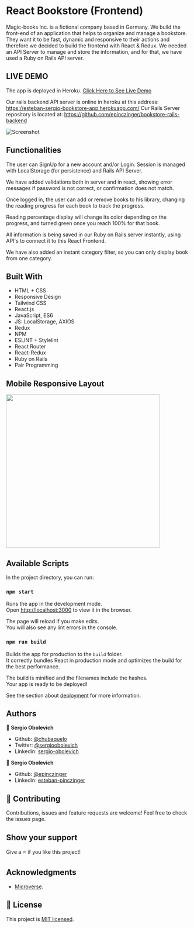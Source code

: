 # React Bookstore (Frontend)

Magic-books Inc. is a fictional company based in Germany. We build the front-end of an application that helps to organize and manage a bookstore. They want it to be fast, dynamic and responsive to their actions and therefore we decided to build the frontend with React & Redux. We needed an API Server to manage and store the information, and for that, we have used a Ruby on Rails API server.


## LIVE DEMO

The app is deployed in Heroku.
[Click Here to See Live Demo](https://bookstore-esteban-sergio.herokuapp.com/)

Our rails backend API server is online in heroku at this address:
https://esteban-sergio-bookstore-app.herokuapp.com/
Our Rails Server repository is located at: https://github.com/epinczinger/bookstore-rails-backend

![Screenshot](https://i.imgur.com/tU0SCMo.gif)

## Functionalities

The user can SignUp for a new account and/or Login. Session is managed with LocalStorage (for persistence) and Rails API Server.

We have added validations both in server and in react, showing error messages if password is not correct, or confirmation does not match.

Once logged in, the user can add or remove books to his library, changing the reading progress for each book to track the progress.

Reading percentage display will change its color depending on the progress, and turned green once you reach 100% for that book.

All information is being saved in our Ruby on Rails server instantly, using API's to connect it to this React Frontend.

We have also added an instant category filter, so you can only display book from one category.


## Built With

- HTML + CSS
- Responsive Design
- Tailwind CSS
- React.js
- JavaScript, ES6
- JS: LocalStorage, AXIOS
- Redux
- NPM
- ESLINT + Stylelint
- React Router
- React-Redux
- Ruby on Rails
- Pair Programming

## Mobile Responsive Layout

<img src="https://i.imgur.com/AbRq6AS.gif" width="420px" />


## Available Scripts

In the project directory, you can run:

### `npm start`

Runs the app in the development mode.\
Open [http://localhost:3000](http://localhost:3000) to view it in the browser.

The page will reload if you make edits.\
You will also see any lint errors in the console.



### `npm run build`

Builds the app for production to the `build` folder.\
It correctly bundles React in production mode and optimizes the build for the best performance.

The build is minified and the filenames include the hashes.\
Your app is ready to be deployed!

See the section about [deployment](https://facebook.github.io/create-react-app/docs/deployment) for more information.

## Authors

👤 **Sergio Obolevich**

- Github: [@chubaquelo](https://github.com/chubaquelo)
- Twitter: [@sergioobolevich](https://twitter.com/SergioObolevich)
- Linkedin: [sergio-obolevich](https://www.linkedin.com/in/sergio-obolevich/)

👤 **Sergio Obolevich**

- Github: [@epinczinger](https://github.com/epinczinger)
- Linkedin: [esteban-pinczinger](https://www.linkedin.com/in/esteban-pinczinger/)


## 🤝 Contributing

Contributions, issues and feature requests are welcome!
Feel free to check the issues page.

## Show your support

Give a ⭐️ if you like this project!

## Acknowledgments

- [Microverse](https://www.microverse.org/).

## 📝 License

This project is [MIT licensed]().
